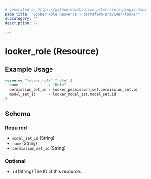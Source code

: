 ```yaml
---
# generated by https://github.com/hashicorp/terraform-plugin-docs
page_title: "looker_role Resource - terraform-provider-looker"
subcategory: ""
description: |-
  
---
```


# looker_role (Resource)



## Example Usage

```terraform
resource "looker_role" "role" {
  name              = "Role"
  permission_set_id = looker_permission_set.permission_set.id
  model_set_id      = looker_model_set.model_set.id
}
```

<!-- schema generated by tfplugindocs -->
## Schema

### Required

- `model_set_id` (String)
- `name` (String)
- `permission_set_id` (String)

### Optional

- `id` (String) The ID of this resource.


